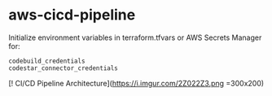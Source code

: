 # aws-cicd-pipeline

Initialize environment variables in terraform.tfvars or AWS Secrets Manager for:

```
codebuild_credentials
codestar_connector_credentials
```

[! CI/CD Pipeline Architecture](https://i.imgur.com/2Z022Z3.png =300x200)